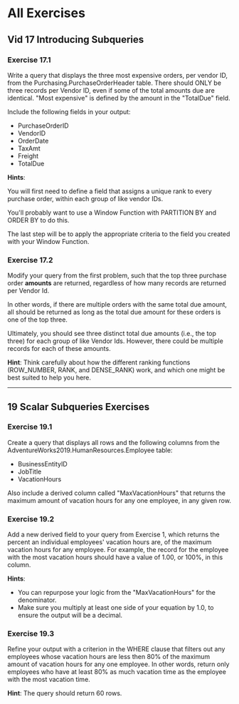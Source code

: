 # All Exercises

## Vid 17 Introducing Subqueries

### Exercise 17.1

Write a query that displays the three most expensive orders, per vendor ID, from the Purchasing.PurchaseOrderHeader table. There should ONLY be three records per Vendor ID, even if some of the total amounts due are identical. "Most expensive" is defined by the amount in the "TotalDue" field.

Include the following fields in your output:

- PurchaseOrderID
- VendorID
- OrderDate
- TaxAmt
- Freight
- TotalDue

**Hints**:

You will first need to define a field that assigns a unique rank to every purchase order, within each group of like vendor IDs.

You'll probably want to use a Window Function with PARTITION BY and ORDER BY to do this.

The last step will be to apply the appropriate criteria to the field you created with your Window Function.


### Exercise 17.2

Modify your query from the first problem, such that the top three purchase order **amounts** are returned, regardless of how many records are returned per Vendor Id.

In other words, if there are multiple orders with the same total due amount, all should be returned as long as the total due amount for these orders is one of the top three.

Ultimately, you should see three distinct total due amounts (i.e., the top three) for each group of like Vendor Ids. However, there could be multiple records for each of these amounts.

**Hint**: Think carefully about how the different ranking functions (ROW_NUMBER, RANK, and DENSE_RANK) work, and which one might be best suited to help you here.

---

## 19 Scalar Subqueries Exercises

### Exercise 19.1

Create a query that displays all rows and the following columns from the AdventureWorks2019.HumanResources.Employee table:

- BusinessEntityID
- JobTitle
- VacationHours

Also include a derived column called "MaxVacationHours" that returns the maximum amount of vacation hours for any one employee, in any given row.

### Exercise 19.2

Add a new derived field to your query from Exercise 1, which returns the percent an individual employees' vacation hours are, of the maximum vacation hours for any employee. For example, the record for the employee with the most vacation hours should have a value of 1.00, or 100%, in this column.

**Hints**:

- You can repurpose your logic from the "MaxVacationHours" for the denominator.
- Make sure you multiply at least one side of your equation by 1.0, to ensure the output will be a decimal.

### Exercise 19.3

Refine your output with a criterion in the WHERE clause that filters out any employees whose vacation hours are less then 80% of the maximum amount of vacation hours for any one employee. In other words, return only employees who have at least 80% as much vacation time as the employee with the most vacation time.

**Hint**: The query should return 60 rows.
